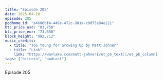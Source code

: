 ```yaml
---
title: "Episode 205"
date: 2025-04-18
episode: 205
podhome_id: "a4606bf4-449e-472c-981a-c9d75a84e221"
btc_price_usd: "83,750"
btc_price_eur: "73,650"
block_height: "892,712"
music_credits:
  - title: "Too Young for Growing Up by Matt Johner"
  - title: "Link"
    link: "https://wavlake.com/matt-johner[/et_pb_text][/et_pb_column][/et_pb_row][/et_pb_section][et_pb_section"
tags: ["bitcoin", "podcast"]
---
```


Episode 205